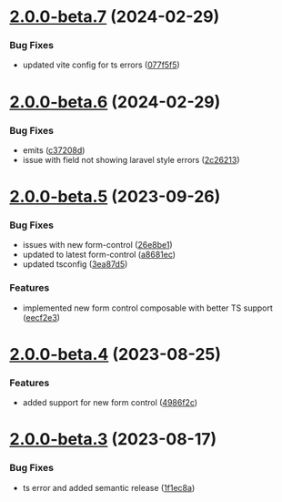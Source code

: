 # [2.0.0-beta.7](https://github.com/vue-interface/radio-field/compare/v2.0.0-beta.6...v2.0.0-beta.7) (2024-02-29)


### Bug Fixes

* updated vite config for ts errors ([077f5f5](https://github.com/vue-interface/radio-field/commit/077f5f53208cb3e32e10aa3db77c14b02c9ca95d))

# [2.0.0-beta.6](https://github.com/vue-interface/radio-field/compare/v2.0.0-beta.5...v2.0.0-beta.6) (2024-02-29)


### Bug Fixes

* emits ([c37208d](https://github.com/vue-interface/radio-field/commit/c37208d519a56820046ad0669e4359fc35af4aa1))
* issue with field not showing laravel style errors ([2c26213](https://github.com/vue-interface/radio-field/commit/2c26213c314f365f6b07694ea0abbe14dabc621b))

# [2.0.0-beta.5](https://github.com/vue-interface/radio-field/compare/v2.0.0-beta.4...v2.0.0-beta.5) (2023-09-26)


### Bug Fixes

* issues with new form-control ([26e8be1](https://github.com/vue-interface/radio-field/commit/26e8be124423de3195d848e2571489cc3f2b980c))
* updated to latest form-control ([a8681ec](https://github.com/vue-interface/radio-field/commit/a8681ecf08494fec976111421d675ad0f9a680a5))
* updated tsconfig ([3ea87d5](https://github.com/vue-interface/radio-field/commit/3ea87d515b892a9c9d05eef56554f16cbd2255ef))


### Features

* implemented new form control composable with better TS support ([eecf2e3](https://github.com/vue-interface/radio-field/commit/eecf2e39ea1d82f77f1377ca13f9b2c208e610b6))

# [2.0.0-beta.4](https://github.com/vue-interface/radio-field/compare/v2.0.0-beta.3...v2.0.0-beta.4) (2023-08-25)


### Features

* added support for new form control ([4986f2c](https://github.com/vue-interface/radio-field/commit/4986f2cf68eca248ef788824ac2109bbf4733cbd))

# [2.0.0-beta.3](https://github.com/vue-interface/radio-field/compare/v2.0.0-beta.2...v2.0.0-beta.3) (2023-08-17)


### Bug Fixes

* ts error and added semantic release ([1f1ec8a](https://github.com/vue-interface/radio-field/commit/1f1ec8a623fd1662c77f7d447c615b031532bff6))

